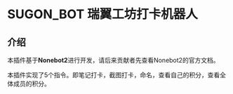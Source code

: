 # SUGON_BOT 瑞翼工坊打卡机器人
## 介绍
本插件基于**Nonebot2**进行开发，请后来贡献者先查看Nonebot2的官方文档。

本插件实现了5个指令。即笔记打卡，截图打卡，命名，查看自己的积分，查看全体成员的积分。